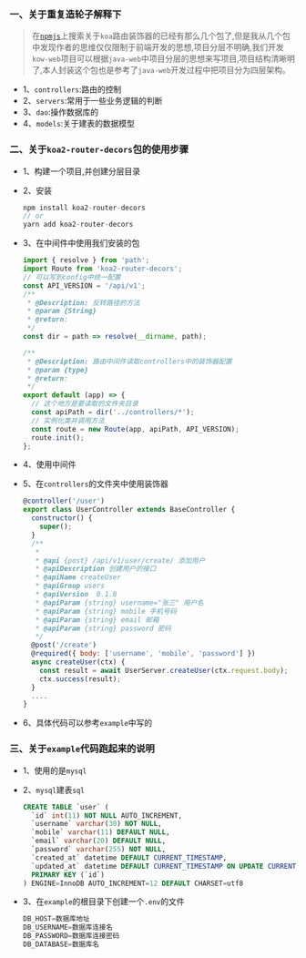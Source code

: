 ### 一、关于重复造轮子解释下
> 在[`npmjs`](https://www.npmjs.com/)上搜索关于`koa`路由装饰器的已经有那么几个包了,但是我从几个包中发现作者的思维仅仅限制于前端开发的思想,项目分层不明确,我们开发`kow-web`项目可以根据`java-web`中项目分层的思想来写项目,项目结构清晰明了,本人封装这个包也是参考了`java-web`开发过程中把项目分为四层架构。

* 1、`controllers`:路由的控制
* 2、`servers`:常用于一些业务逻辑的判断
* 3、`dao`:操作数据库的
* 4、`models`:关于建表的数据模型

### 二、关于`koa2-router-decors`包的使用步骤

* 1、构建一个项目,并创建分层目录
* 2、安装

  ```js
  npm install koa2-router-decors
  // or
  yarn add koa2-router-decors
  ```

* 3、在中间件中使用我们安装的包

  ```js
  import { resolve } from 'path';
  import Route from 'koa2-router-decors';
  // 可以写到config中统一配置
  const API_VERSION = '/api/v1';
  /**
   * @Description: 反转路径的方法
   * @param {String} 
   * @return: 
   */
  const dir = path => resolve(__dirname, path);

  /**
   * @Description: 路由中间件读取controllers中的装饰器配置
   * @param {type} 
   * @return: 
   */
  export default (app) => {
    // 这个地方是要读取的文件夹目录
    const apiPath = dir('../controllers/*');
    // 实例化类并调用方法
    const route = new Route(app, apiPath, API_VERSION);
    route.init();
  };
  ```

* 4、使用中间件

* 5、在`controllers`的文件夹中使用装饰器

  ```js
  @controller('/user')
  export class UserController extends BaseController {
    constructor() {
      super();
    }
    /**
     * 
     * @api {post} /api/v1/user/create/ 添加用户
     * @apiDescription 创建用户的接口
     * @apiName createUser
     * @apiGroup users
     * @apiVersion  0.1.0
     * @apiParam {string} username="张三" 用户名
     * @apiParam {string} mobile 手机号码
     * @apiParam {string} email 邮箱
     * @apiParam {string} password 密码
     */
    @post('/create')
    @required({ body: ['username', 'mobile', 'password'] })
    async createUser(ctx) {
      const result = await UserServer.createUser(ctx.request.body);
      ctx.success(result);
    }
    ....
  }
  ```

* 6、具体代码可以参考`example`中写的

### 三、关于`example`代码跑起来的说明
* 1、使用的是`mysql`
* 2、`mysql`建表`sql`

  ```sql
  CREATE TABLE `user` (
    `id` int(11) NOT NULL AUTO_INCREMENT,
    `username` varchar(30) NOT NULL,
    `mobile` varchar(11) DEFAULT NULL,
    `email` varchar(20) DEFAULT NULL,
    `password` varchar(255) NOT NULL,
    `created_at` datetime DEFAULT CURRENT_TIMESTAMP,
    `updated_at` datetime DEFAULT CURRENT_TIMESTAMP ON UPDATE CURRENT_TIMESTAMP,
    PRIMARY KEY (`id`)
  ) ENGINE=InnoDB AUTO_INCREMENT=12 DEFAULT CHARSET=utf8
  ```

* 3、在`example`的根目录下创建一个`.env`的文件

  ```js
  DB_HOST=数据库地址
  DB_USERNAME=数据库连接名
  DB_PASSWORD=数据库连接密码
  DB_DATABASE=数据库名
  ```